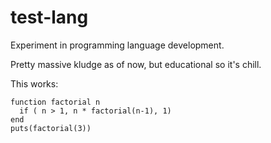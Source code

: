 # test-lang

Experiment in programming language development.

Pretty massive kludge as of now, but educational so it's chill.

This works:
```
function factorial n
  if ( n > 1, n * factorial(n-1), 1)
end
puts(factorial(3))
```

